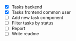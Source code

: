- [x]  Tasks backend
- [x]  Tasks frontend common user
- [ ]  Add new task component
- [ ]  Filter tasks by status
- [ ]  Report
- [ ]  Write readme
